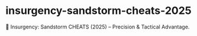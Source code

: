 # insurgency-sandstorm-cheats-2025
🔫 Insurgency: Sandstorm CHEATS (2025) – Precision &amp; Tactical Advantage.
